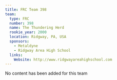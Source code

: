```yaml
---
title: FRC Team 398
team:
  type: FRC
  number: 398
  name: The Thundering Herd
  rookie_year: 2000
  location: Ridgway, PA, USA
  sponsors:
    - Metaldyne
    - Ridgway Area High School
  links:
    Website: http://www.ridgwayareahighschool.com
---
```

No content has been added for this team